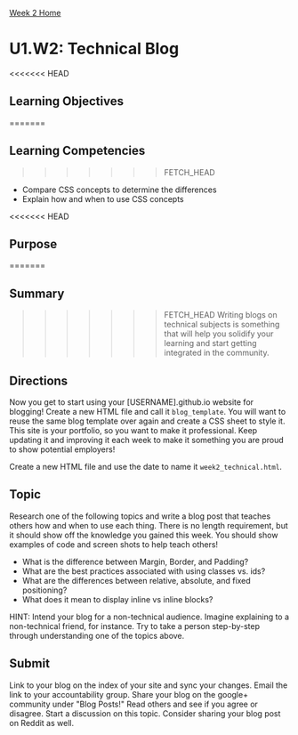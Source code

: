 [Week 2 Home](./)

# U1.W2: Technical Blog

<<<<<<< HEAD
## Learning Objectives
=======
## Learning Competencies
>>>>>>> FETCH_HEAD
- Compare CSS concepts to determine the differences
- Explain how and when to use CSS concepts


<<<<<<< HEAD
## Purpose
=======
## Summary
>>>>>>> FETCH_HEAD
Writing blogs on technical subjects is something that will help you solidify your learning and start getting integrated in the community. 

## Directions
Now you get to start using your [USERNAME].github.io website for blogging! Create a new HTML file and call it `blog_template`. You will want to reuse the same blog template over again and create a CSS sheet to style it. This site is your portfolio, so you want to make it professional. Keep updating it and improving it each week to make it something you are proud to show potential employers!

Create a new HTML file and use the date to name it `week2_technical.html`. 

## Topic
Research one of the following topics and write a blog post that teaches others how and when to use each thing. There is no length requirement, but it should show off the knowledge you gained this week. You should show examples of code and screen shots to help teach others!

- What is the difference between Margin, Border, and Padding?
- What are the best practices associated with using classes vs. ids?
- What are the differences between relative, absolute, and fixed positioning? 
- What does it mean to display inline vs inline blocks?


HINT: Intend your blog for a non-technical audience. Imagine explaining to a non-technical friend, for instance. Try to take a person step-by-step through understanding one of the topics above.


## Submit
Link to your blog on the index of your site and sync your changes. Email the link to your accountability group.
Share your blog on the google+ community under "Blog Posts!" Read others and see if you agree or disagree. Start a discussion on this topic.  Consider sharing your blog post on Reddit as well.


